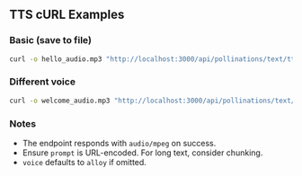 

## TTS cURL Examples

### Basic (save to file)

```bash
curl -o hello_audio.mp3 "http://localhost:3000/api/pollinations/text/tts?prompt=Hello%20world&voice=nova"
```

### Different voice

```bash
curl -o welcome_audio.mp3 "http://localhost:3000/api/pollinations/text/tts?prompt=Welcome%20to%20Pollinations&voice=fable"
```

### Notes

- The endpoint responds with `audio/mpeg` on success.
- Ensure `prompt` is URL-encoded. For long text, consider chunking.
- `voice` defaults to `alloy` if omitted.
